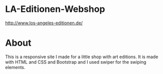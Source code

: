 # LA-Editionen-Webshop
http://www.los-angeles-editionen.de/

# About
This is a responsive site I made for a little shop with art editions. It is made with HTML and CSS and Bootstrap and I used swiper for the swiping elements. 
